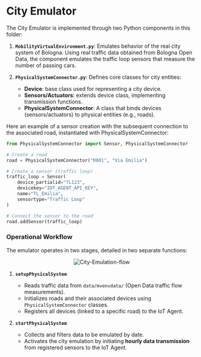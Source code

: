 # City Emulator
The City Emulator is implemented through two Python components in this folder:  

1. **`MobilityVirtualEnvironment.py`**: Emulates behavior of the real city system of Bologna. Using real traffic data obtained from Bologna Open Data, the component emulates the traffic loop sensors that measure the number of passing cars. 
   
3. **`PhysicalSystemConnector.py`**: Defines core classes for city entities:
   - **Device**: base class used for representing a city device.
   - **Sensors/Actuators**: extends device class, implementing transmission functions.   
   - **PhysicalSystemConnector**: A class that binds devices (sensors/actuators) to physical entities (e.g., roads).

Here an example of a sensor creation with the subsequent connection to the associated road, instantiated with PhysicalSystemConnector:
```python
from PhysicalSystemConnector import Sensor, PhysicalSystemConnector

# Create a road
road = PhysicalSystemConnector("R001", "Via Emilia")

# Create a sensor (traffic loop)
traffic_loop = Sensor(
    device_partialid="TL123",
    devicekey="IOT_AGENT_API_KEY",
    name="TL_Emilia",
    sensortype="Traffic Loop"
)

# Connect the sensor to the road
road.addSensor(traffic_loop)
```
### Operational Workflow

The emulator operates in two stages, detailed in two separate functions:

<figure align="center">
<img
  src="https://github.com/user-attachments/assets/06f47387-b0be-437c-97ae-722c69f05147"
  alt="City-Emulation-flow">
</figure>


1. **`setupPhysicalSystem`**  
   - Reads traffic data from `data/mvenvdata/` (Open Data traffic flow measurements).  
   - Initializes roads and their associated devices using `PhysicalSystemConnector` classes.  
   - Registers all devices (linked to a specific road) to the IoT Agent.  

2. **`startPhysicalSystem`**  
   - Collects and filters data to be emulated by date.
   - Activates the city emulation by initiating **hourly data transmission** from registered sensors to the IoT Agent.

